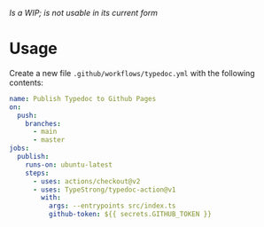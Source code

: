 *Is a WIP; is not usable in its current form*

# Usage

Create a new file `.github/workflows/typedoc.yml` with the following contents:

```yaml
name: Publish Typedoc to Github Pages
on:
  push:
    branches:
      - main
      - master
jobs:
  publish:
    runs-on: ubuntu-latest
    steps:
      - uses: actions/checkout@v2
      - uses: TypeStrong/typedoc-action@v1
        with:
          args: --entrypoints src/index.ts
          github-token: ${{ secrets.GITHUB_TOKEN }}
```
